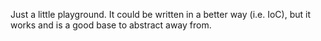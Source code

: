 Just a little playground. It could be written in a better way (i.e. IoC), but it works and is a good base to abstract away from.
